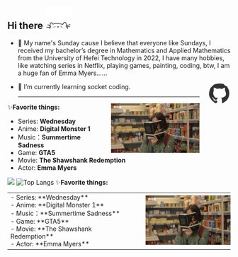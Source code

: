 ## Hi there  <img src="https://raw.githubusercontent.com/Hexlove2/images1/main/images/giphy.gif" width="60">

- 🔭 My name's Sunday cause I believe that everyone like Sundays, I received my bachelor’s degree in Mathematics and Applied Mathematics from the University of Hefei Technology in 2022, I have many hobbies, like watching series in Netflix, playing games, painting, coding, btw, I am a huge fan of Emma Myers......

- 🌱 I’m currently learning socket coding.<img src="https://raw.githubusercontent.com/Hexlove2/images1/main/images/giphy.webp" width="50" style="float: right; margin-left: 20px;">

  ------

✨**Favorite things:**   <img src="https://raw.githubusercontent.com/Hexlove2/images1/main/images/emma.webp" width="200" style="float: right; margin-left: 20px;">

- Series: **Wednesday**
- Anime: **Digital Monster 1**
- Music：**Summertime Sadness**
- Game: **GTA5**
- Movie: **The Shawshank Redemption**
- Actor: **Emma Myers**

![](https://github-readme-stats.vercel.app/api?username=Hexlove2&show_icons=true&theme=transparent)                 ![Top Langs](https://github-readme-stats.vercel.app/api/top-langs/?username=Hexlove2&layout=compact&theme=tokyonight)
✨**Favorite things:**

<table>
  <tr>
    <td>
      - Series: **Wednesday**<br>
      - Anime: **Digital Monster 1**<br>
      - Music：**Summertime Sadness**<br>
      - Game: **GTA5**<br>
      - Movie: **The Shawshank Redemption**<br>
      - Actor: **Emma Myers**
    </td>
    <td style="text-align: right;">
      <img src="https://raw.githubusercontent.com/Hexlove2/images1/main/images/emma.webp" width="200" style="margin-left: 20px;">
    </td>
  </tr>
</table>